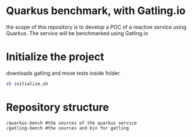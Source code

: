 # Quarkus benchmark, with Gatling.io

the scope of this repository is to develop a POC of a reactive service using Quarkus. The service will be benchmarked using Gatling.io 

# Initialize the project

downloads gatling and move tests inside folder.
``` bash
sh initialize.sh
```

# Repository structure
```
/quarkus-bench #the sources of the quarkus service
/gatling-bench #the sources and bin for gatling
```